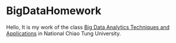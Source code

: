 # BigDataHomework
Hello,
It is my work of the class [Big Data Analytics Techniques and Applications](https://course.nctu.edu.tw/Course/CrsOutline/show.asp?Acy=104&Sem=2&CrsNo=5253&lang=en-us) in National Chiao Tung University.
